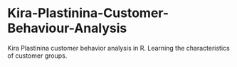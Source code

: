 # Kira-Plastinina-Customer-Behaviour-Analysis
Kira Plastinina customer behavior analysis in R.  Learning the characteristics of customer groups.
